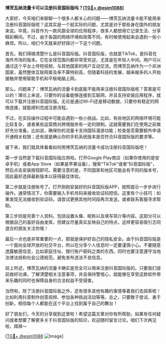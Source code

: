**博茨瓦纳流量卡可以注册抖音国际版吗？[[TG💪+ @esim1088](https://t.me/s/esim1088)]**

大家好，今天咱们来聊聊一个很多人都关心的问题——博茨瓦纳流量卡能不能用来注册抖音国际版呢？这其实是一个挺实际的问题，尤其是对于那些身在国外的朋友来说。毕竟，抖音作为一款风靡全球的应用程序，很多人都想用它记录生活、分享精彩瞬间。不过，由于各国的网络环境和政策不同，有时候使用起来会遇到一些小麻烦。所以，咱们今天就来好好探讨一下这个问题。

首先，我们得搞清楚什么是抖音国际版。抖音国际版，也就是TikTok，是抖音在海外市场的版本。它在全球范围内都非常受欢迎，尤其是在年轻人中间。用户可以通过这个平台上传短视频，与其他国家的用户互动交流。而博茨瓦纳作为一个非洲国家，虽然整体互联网普及率不算特别高，但随着科技的发展，越来越多的人开始接触并使用智能手机和平板电脑上网。

那么，问题来了：博茨瓦纳的流量卡到底能不能用来注册抖音国际版呢？答案是可以的！理论上来说，只要你的设备能够连接到互联网，并且支持安装应用程序，就可以下载并注册抖音国际版。无论是通过Wi-Fi还是移动数据，只要你有稳定的网络连接，就能顺利完成注册流程。

不过，在实际操作过程中可能会遇到一些小挑战。比如，有些地区的网络环境可能比较复杂，或者某些运营商对跨境服务有一定的限制。这就需要我们在使用之前做好充分准备。比如说，确保你的流量卡支持国际漫游功能；检查是否需要额外申请开通相关权限；还有就是确认你的手机系统版本是否符合抖音国际版的要求等。

接下来，我们就具体看看如何用博茨瓦纳的流量卡成功注册抖音国际版吧！

第一步当然是下载抖音国际版应用啦。打开Google Play商店（如果你使用的是安卓手机）或者App Store（如果是苹果设备），搜索“TikTok”或者“抖音国际版”，然后点击安装按钮即可。需要注意的是，不同国家和地区可能会有不同的版本号，因此最好选择最新版本以获得最佳体验。

第二步就是注册账号了。打开刚刚安装好的抖音国际版APP，按照提示一步步进行操作。通常情况下，你需要输入手机号码来接收验证码短信。这里有个小技巧：如果发现无法接收到验证码，请尝试更换其他时间段再次发送，或者联系客服寻求帮助。

第三步则是完善个人资料。包括设置头像、昵称以及填写简介等内容。这部分可以根据自己的喜好自由发挥，但建议尽量真实反映自己的特点，这样更容易吸引志同道合的朋友关注你哦！

最后一点也是非常重要的一点，那就是保护好自己的隐私安全。由于抖音国际版是一个面向全球开放的社交平台，所以在分享个人信息时一定要谨慎小心。不要随意透露敏感信息，比如家庭住址、银行账户密码之类的东西。同时也要注意遵守当地法律法规和社会公德规范，避免发布违法不良信息。

综上所述，博茨瓦纳的流量卡确实是完全可以用来注册抖音国际版的。只要我们提前做好功课，了解清楚相关注意事项，并且保持警惕心，就能够在享受这款软件带来乐趣的同时也保障自身的合法权益不受侵害。

当然啦，除了注册抖音国际版之外，还有很多其他有趣的事情等着我们去探索呢！比如利用抖音制作创意视频、参加各种挑战活动等等。总之，只要敢于尝试、勇于创新，相信每个人都能在这个平台上找到属于自己的舞台！

好了朋友们，今天的分享就到这里啦！希望这篇文章对你有所帮助，如果有任何疑问或者想要了解更多关于抖音国际版的知识，欢迎随时留言讨论。咱们下次再见啦，拜拜～

[[TG💪+ @esim1088](https://t.me/s/esim1088) ![Image](https://i.postimg.cc/4NQfJmqS/Snipaste-2025-05-13-00-14-12.png)]
